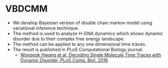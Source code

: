 # VBDCMM
- We develop Bayesian version of double chain markov model using variational inference technique.
- The method is used to analyze H-DNA dynamics which shows dynamic disorder due to their complex free energy landscape.
- The method can be applied to any one dimensional time traces.
- The result is published in PLoS Computational Biology journal.
  - [Wonseok Hwang et al, Decoding Single Molecule Time Traces with Dynamic Disorder, PLoS Comp. Biol. 2016](https://journals.plos.org/ploscompbiol/article?id=10.1371/journal.pcbi.1005286)


